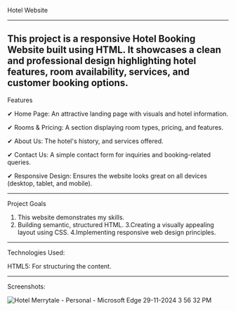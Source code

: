 Hotel Website

---------------------------------------------------------------------------------------------------------------------

This project is a responsive Hotel Booking Website built using HTML. It showcases a clean and professional design highlighting hotel features, room availability, services, and customer booking options.
---------------------------------------------------------------------------------------------------------------------

Features

✔ Home Page: An attractive landing page with visuals and hotel information.

✔ Rooms & Pricing: A section displaying room types, pricing, and features.

✔ About Us: The hotel's history, and services offered.

✔ Contact Us: A simple contact form for inquiries and booking-related queries.

✔ Responsive Design: Ensures the website looks great on all devices (desktop, tablet, and mobile).


---------------------------------------------------------------------------------------------------------------------


Project Goals
1. This website demonstrates my skills.
2. Building semantic, structured HTML.
3.Creating a visually appealing layout using CSS.
4.Implementing responsive web design principles.

---------------------------------------------------------------------------------------------------------------------

Technologies Used:

HTML5: For structuring the content.


---------------------------------------------------------------------------------------------------------------------


Screenshots:


![Hotel Merrytale - Personal - Microsoft​ Edge 29-11-2024 3 56 32 PM](https://github.com/user-attachments/assets/79dd6b3d-57e3-44cd-9939-a371c59ff325)

